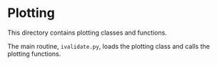 # Plotting

This directory contains plotting classes and functions.

The main routine, `ivalidate.py`, loads the plotting class and calls the plotting functions.